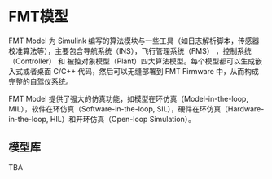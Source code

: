 # FMT模型
FMT Model 为 Simulink 编写的算法模块与一些工具（如日志解析脚本，传感器校准算法等），主要包含导航系统（INS），飞行管理系统（FMS） ，控制系统（Controller） 和 被控对象模型（Plant）四大算法模型。每个模型都可以生成嵌入式或者桌面 C/C++ 代码，然后可以无缝部署到 FMT Firmware 中，从而构成完整的自驾仪系统。

FMT Model 提供了强大的仿真功能，如模型在环仿真（Model-in-the-loop, MIL），软件在环仿真（Software-in-the-loop, SIL），硬件在环仿真（Hardware-in-the-loop, HIL）和开环仿真（Open-loop Simulation）。

## 模型库
TBA
